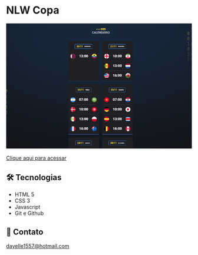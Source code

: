 # NLW Copa

![Preview](./assets/img/screenshot.png)

[Clique aqui para acessar](https://dayellesouza.github.io/nlw-copa-explorer-/)


## 🛠 Tecnologias

- HTML 5
- CSS 3
- Javascript
- Git e Github

## 💜 Contato
dayelle1557@hotmail.com
